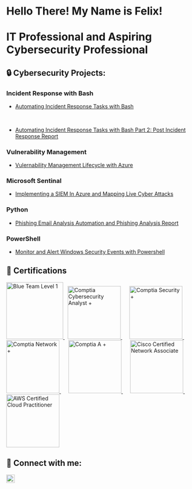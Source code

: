 <h1>Hello There! My Name is Felix! <br/><br/>IT Professional and Aspiring Cybersecurity Professional</h1>

<h2>🔒 Cybersecurity Projects:</h2>

### <b>Incident Response with Bash</b>
  - [Automating Incident Response Tasks with Bash](https://github.com/Gutz2NvrGiveUp/Automating-Incident-Response-Tasks-with-Bash/tree/main)
<br />

  - [Automating Incident Response Tasks with Bash Part 2: Post Incident Response Report](https://github.com/Gutz2NvrGiveUp/Automating-Incident-Response-Tasks-with-Bash-Part-2-Post-Incident-Response-Report)

### <b>Vulnerability Management</b>
  - [Vulernability Management Lifecycle with Azure](https://github.com/Gutz2NvrGiveUp/Vulnerability-Management-with-Azure/tree/main)
### <b>Microsoft Sentinal</b>
  - [Implementing a SIEM In Azure and Mapping Live Cyber Attacks](https://github.com/Gutz2NvrGiveUp/Implementing-a-SIEM-In-Azure-and-Mapping-Live-Cyber-Attacks)
### <b>Python</b>
  - [Phishing Email Analysis Automation and Phishing Analysis Report](https://github.com/Gutz2NvrGiveUp/Phishing-Email-Analysis-Automation)
### <b>PowerShell</b>
  - [Monitor and Alert Windows Security Events with Powershell](https://github.com/Gutz2NvrGiveUp/Monitor-and-Alert-Windows-Security-Events-with-PowerShell)

 
<h2>📜 Certifications</h2>

<a href="https://www.credly.com/badges/3a7f8a4f-e95f-400f-a05b-b7f74b0df003/public_url">
    <img src="https://images.credly.com/size/680x680/images/d7f68b5e-5282-4697-8a1e-7e6e16d7d45f/btl1certified.png" alt="Blue Team Level 1" width="150" height="150"/>
</a>&nbsp;
<a href="https://www.credly.com/badges/721c3a16-6e02-4380-82a2-ba46b01d0980/public_url">
    <img src="https://images.credly.com/size/680x680/images/5cb4b153-44d8-410c-97c6-6afba3faa4af/Comptia_CySA_2Bce.png" alt="Comptia Cybersecurity Analyst +" width="140" height="140"/>
</a>&nbsp;&nbsp;&nbsp;&nbsp;
<a href="https://www.credly.com/badges/d42fe297-9a85-4c51-923e-9660606e46ff/public_url">
    <img src="https://images.credly.com/size/680x680/images/74790a75-8451-400a-8536-92d792c5184a/CompTIA_Security_2Bce.png" alt="Comptia Security +" width="140" height="140"/>
</a>&nbsp;&nbsp;&nbsp;&nbsp;
<a href="https://www.credly.com/badges/d4697ae3-b1da-4e9d-8818-19feb39cd855/public_url">
    <img src="https://images.credly.com/size/680x680/images/e1fc05b2-959b-45a4-8d20-124b1df121fe/CompTIA_Network_2Bce.png" alt="Comptia Network +" width="140" height="140"/>
</a>&nbsp;&nbsp;&nbsp;&nbsp;
<a href="https://www.credly.com/badges/f2738ea4-5c76-47f7-9e89-0df619f9c870/public_url">
    <img src="https://images.credly.com/size/680x680/images/63482325-a0d6-4f64-ae75-f5f33922c7d0/CompTIA_A_2Bce.png" alt="Comptia A +" width="140" height="140"/>
</a>&nbsp;&nbsp;&nbsp;&nbsp;
<a href="https://www.credly.com/badges/4d30651e-d192-45f8-b08f-87b98df807ff/public_url">
    <img src="https://images.credly.com/size/680x680/images/683783d8-eaac-4c37-a14d-11bd8a36321d/ccna_600.png" alt="Cisco Certified Network Associate" width="140" height="140"/>
</a>&nbsp;&nbsp;&nbsp;&nbsp;
<a href="https://www.credly.com/badges/78dd56d5-d039-44ff-9c05-147b12dca394/public_url">
    <img src="https://images.credly.com/size/680x680/images/00634f82-b07f-4bbd-a6bb-53de397fc3a6/image.png" alt="AWS Certified Cloud Practitioner" width="140" height="140"/>
</a>




<h2> 🤳 Connect with me:</h2>

[<img align="left" alt="Felix Aburto | LinkedIn" width="22px" src="https://cdn.jsdelivr.net/npm/simple-icons@v3/icons/linkedin.svg" />][linkedin]

[linkedin]: https://www.linkedin.com/in/felix-calderon-8461b118a/

